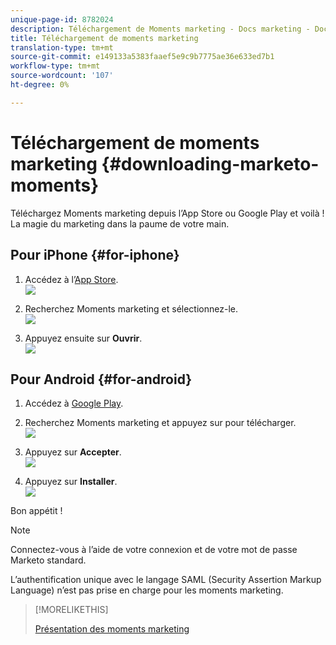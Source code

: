 ```yaml
---
unique-page-id: 8782024
description: Téléchargement de Moments marketing - Docs marketing - Documentation du produit
title: Téléchargement de moments marketing
translation-type: tm+mt
source-git-commit: e149133a5383faaef5e9c9b7775ae36e633ed7b1
workflow-type: tm+mt
source-wordcount: '107'
ht-degree: 0%

---
```



# Téléchargement de moments marketing {#downloading-marketo-moments}

Téléchargez Moments marketing depuis l’App Store ou Google Play et voilà ! La magie du marketing dans la paume de votre main.

## Pour iPhone {#for-iphone}

1. Accédez à l’[App Store](https://itunes.apple.com/us/genre/ios/id36?mt=8).\
   ![](assets/image2015-7-15-14-3a52-3a13.png)

1. Recherchez Moments marketing et sélectionnez-le.\
   ![](assets/image2015-7-7-17-3a19-3a7.png)

1. Appuyez ensuite sur **Ouvrir**.\
   ![](assets/image2015-7-7-17-3a20-3a51.png)

## Pour Android {#for-android}

1. Accédez à [Google Play](https://play.google.com/store?hl=en).
1. Recherchez Moments marketing et appuyez sur pour télécharger.\
   ![](assets/image2015-7-14-9-3a6-3a34.png)

1. Appuyez sur **Accepter**.\
   ![](assets/image2015-7-7-16-3a41-3a47.png)

1. Appuyez sur **Installer**.\
   ![](assets/image2015-7-7-16-3a43-3a21.png)

Bon appétit !

>[!NOTE]
>
>Connectez-vous à l’aide de votre connexion et de votre mot de passe Marketo standard.
>
>L’authentification unique avec le langage SAML (Security Assertion Markup Language) n’est pas prise en charge pour les moments marketing.

>[!MORELIKETHIS]
>
>[Présentation des moments marketing](../../../../../product-docs/core-marketo-concepts/mobile-apps/marketo-moments/understanding-moments/understanding-marketo-moments.md)

